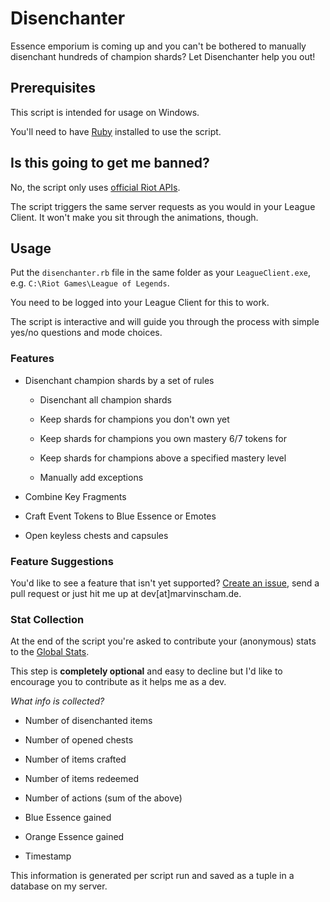 # Disenchanter

Essence emporium is coming up and you can't be bothered to manually disenchant hundreds of champion shards? Let Disenchanter help you out!

## Prerequisites

This script is intended for usage on Windows.

You'll need to have [Ruby](https://www.ruby-lang.org/) installed to use the script.

## Is this going to get me banned?

No, the script only uses [official Riot APIs](https://developer.riotgames.com/docs/lol#league-client).

The script triggers the same server requests as you would in your League Client. It won't make you sit through the animations, though.

## Usage

Put the `disenchanter.rb` file in the same folder as your `LeagueClient.exe`, e.g. `C:\Riot Games\League of Legends`.

You need to be logged into your League Client for this to work.

The script is interactive and will guide you through the process with simple yes/no questions and mode choices.

### Features

- Disenchant champion shards by a set of rules

  - Disenchant all champion shards

  - Keep shards for champions you don't own yet

  - Keep shards for champions you own mastery 6/7 tokens for

  - Keep shards for champions above a specified mastery level

  - Manually add exceptions

- Combine Key Fragments

- Craft Event Tokens to Blue Essence or Emotes

- Open keyless chests and capsules

### Feature Suggestions

You'd like to see a feature that isn't yet supported? [Create an issue](https://github.com/marvinscham/disenchanter/issues/new), send a pull request or just hit me up at dev[at]marvinscham.de.

### Stat Collection

At the end of the script you're asked to contribute your (anonymous) stats to the [Global Stats](https://checksch.de/hook/disenchanter.php).

This step is **completely optional** and easy to decline but I'd like to encourage you to contribute as it helps me as a dev.

_What info is collected?_

- Number of disenchanted items

- Number of opened chests

- Number of items crafted

- Number of items redeemed

- Number of actions (sum of the above)

- Blue Essence gained

- Orange Essence gained

- Timestamp

This information is generated per script run and saved as a tuple in a database on my server.
